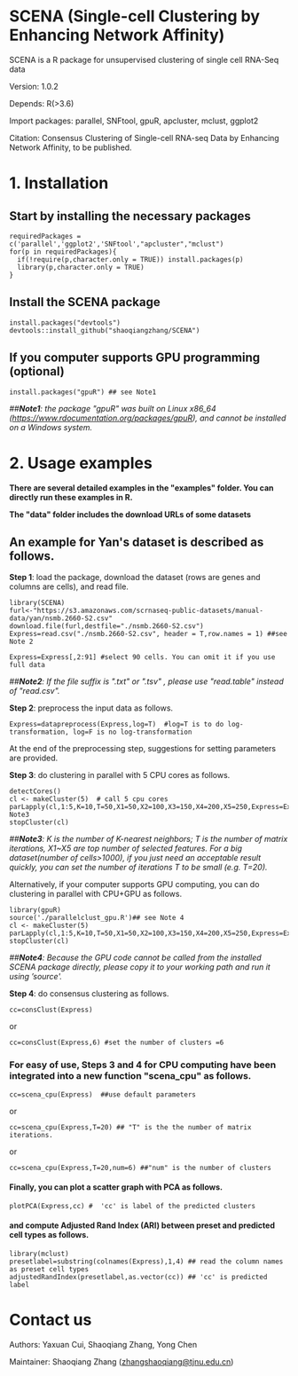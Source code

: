 # SCENA (Single-cell Clustering by Enhancing Network Affinity)

SCENA is a R package for unsupervised clustering of single cell RNA-Seq data

Version: 1.0.2

Depends: R(>3.6)

Import packages: parallel, SNFtool, gpuR, apcluster, mclust, ggplot2

Citation: Consensus Clustering of Single-cell RNA-seq Data by Enhancing Network Affinity, to be published. 

# 1. Installation
##  Start by installing the necessary packages  
```
requiredPackages = c('parallel','ggplot2','SNFtool',"apcluster","mclust")
for(p in requiredPackages){
  if(!require(p,character.only = TRUE)) install.packages(p)
  library(p,character.only = TRUE)
}
```
## Install the SCENA package
```
install.packages("devtools")
devtools::install_github("shaoqiangzhang/SCENA")
```
## If you computer supports GPU programming (optional)
```
install.packages("gpuR") ## see Note1 
```
*##__Note1__: the package "gpuR" was built on Linux x86_64 (https://www.rdocumentation.org/packages/gpuR), and cannot be installed on a Windows system.*

# 2. Usage examples
**There are several detailed examples in the "examples" folder. You can directly run these examples in R.**

**The "data" folder includes the download URLs of some datasets** 

## An example for Yan's dataset is described as follows.

**Step 1**: load the package, download the dataset (rows are genes and columns are cells), and read file.

```
library(SCENA)
furl<-"https://s3.amazonaws.com/scrnaseq-public-datasets/manual-data/yan/nsmb.2660-S2.csv"
download.file(furl,destfile="./nsmb.2660-S2.csv")
Express=read.csv("./nsmb.2660-S2.csv", header = T,row.names = 1) ##see Note 2

Express=Express[,2:91] #select 90 cells. You can omit it if you use full data
```
*##__Note2__: If the file suffix is ".txt" or ".tsv" , please use "read.table" instead of "read.csv".*

**Step 2**: preprocess the input data as follows.
```
Express=datapreprocess(Express,log=T)  #log=T is to do log-transformation, log=F is no log-transformation
```
At the end of the preprocessing step, suggestions for setting parameters are provided.

**Step 3**: do clustering in parallel with 5 CPU cores as follows. 

```
detectCores()
cl <- makeCluster(5)  # call 5 cpu cores
parLapply(cl,1:5,K=10,T=50,X1=50,X2=100,X3=150,X4=200,X5=250,Express=Express,select_features)##see Note3
stopCluster(cl)
```

*##__Note3__: K is the number of K-nearest neighbors; T is the number of matrix iterations, X1~X5 are top number of selected features.*
*For a big dataset(number of cells>1000), if you just need an acceptable result quickly, you can set the number of iterations T to be small (e.g. T=20).*

Alternatively, if your computer supports GPU computing, you can do clustering in parallel with CPU+GPU as follows.

```
library(gpuR)
source('./parallelclust_gpu.R')## see Note 4
cl <- makeCluster(5)
parLapply(cl,1:5,K=10,T=50,X1=50,X2=100,X3=150,X4=200,X5=250,Express=Express,select_features_GPU)
stopCluster(cl)
```
*##__Note4__: Because the GPU code cannot be called from the installed SCENA package directly, please copy it to your working path and run it using ’source'.*

**Step 4**: do consensus clustering as follows. 
```
cc=consClust(Express) 
```
or
```
cc=consClust(Express,6) #set the number of clusters =6
```
### For easy of use, Steps 3 and 4 for CPU computing have been integrated into a new function "scena_cpu" as follows.
```
cc=scena_cpu(Express)  ##use default parameters
```
or
```
cc=scena_cpu(Express,T=20) ## "T" is the the number of matrix iterations.  
```
or
```
cc=scena_cpu(Express,T=20,num=6) ##"num" is the number of clusters
```
#### Finally, you can plot a scatter graph with PCA as follows.
```
plotPCA(Express,cc) #  'cc' is label of the predicted clusters
```
#### and compute Adjusted Rand Index (ARI) between preset and predicted cell types as follows.
```
library(mclust)
presetlabel=substring(colnames(Express),1,4) ## read the column names as preset cell types
adjustedRandIndex(presetlabel,as.vector(cc)) ## 'cc' is predicted label
```


# Contact us
Authors: Yaxuan Cui, Shaoqiang Zhang, Yong Chen

Maintainer: Shaoqiang Zhang (zhangshaoqiang@tjnu.edu.cn)
